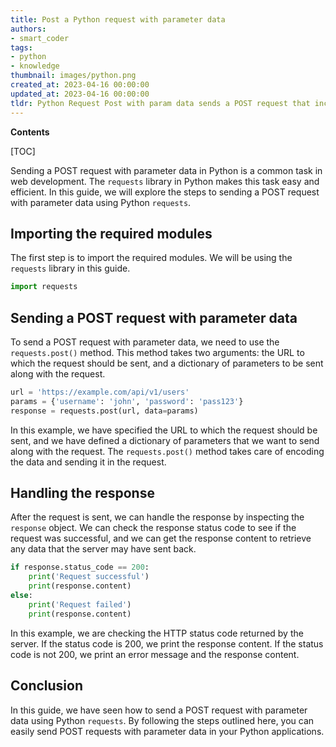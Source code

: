 ```yaml
---
title: Post a Python request with parameter data
authors:
- smart_coder
tags:
- python
- knowledge
thumbnail: images/python.png
created_at: 2023-04-16 00:00:00
updated_at: 2023-04-16 00:00:00
tldr: Python Request Post with param data sends a POST request that includes parameters in the request body.
---
```


**Contents**

[TOC]

Sending a POST request with parameter data in Python is a common task in web development. The `requests` library in Python makes this task easy and efficient. In this guide, we will explore the steps to sending a POST request with parameter data using Python `requests`.

## Importing the required modules

The first step is to import the required modules. We will be using the `requests` library in this guide.

```python
import requests
```

## Sending a POST request with parameter data

To send a POST request with parameter data, we need to use the `requests.post()` method. This method takes two arguments: the URL to which the request should be sent, and a dictionary of parameters to be sent along with the request.

```python
url = 'https://example.com/api/v1/users'
params = {'username': 'john', 'password': 'pass123'}
response = requests.post(url, data=params)
```

In this example, we have specified the URL to which the request should be sent, and we have defined a dictionary of parameters that we want to send along with the request. The `requests.post()` method takes care of encoding the data and sending it in the request.

## Handling the response

After the request is sent, we can handle the response by inspecting the `response` object. We can check the response status code to see if the request was successful, and we can get the response content to retrieve any data that the server may have sent back.

```python
if response.status_code == 200:
    print('Request successful')
    print(response.content)
else:
    print('Request failed')
    print(response.content)
```

In this example, we are checking the HTTP status code returned by the server. If the status code is 200, we print the response content. If the status code is not 200, we print an error message and the response content.

## Conclusion

In this guide, we have seen how to send a POST request with parameter data using Python `requests`. By following the steps outlined here, you can easily send POST requests with parameter data in your Python applications.
